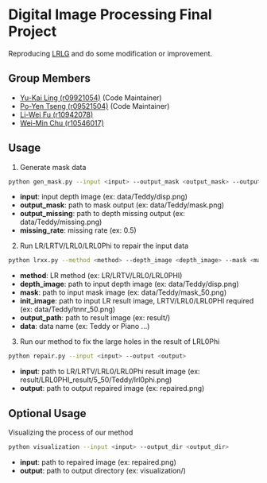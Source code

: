 # Digital Image Processing Final Project

Reproducing [LRLG](https://arxiv.org/abs/1604.05817) and do some modification or improvement.

## Group Members

- [Yu-Kai Ling (r09921054)](r09921054@ntu.edu.tw) (Code Maintainer)
- [Po-Yen Tseng (r09521504)](r09521504@ntu.edu.tw) (Code Maintainer)
- [Li-Wei Fu (r10942078)](r10942078@ntu.edu.tw) 
- [Wei-Min Chu (r10546017)](r10546017@ntu.edu.tw)

## Usage

1. Generate mask data

```bash
python gen_mask.py --input <input> --output_mask <output_mask> --output_missing <output_missing> --missing_rate <missing_rate>
```

* **input**: input depth image (ex: data/Teddy/disp.png)
* **output_mask**: path to mask output (ex: data/Teddy/mask.png)
* **output_missing**: path to depth missing output (ex: data/Teddy/missing.png)
* **missing_rate**: missing rate (ex: 0.5)

2. Run LR/LRTV/LRL0/LRL0Phi to repair the input data

```bash
python lrxx.py --method <method> --depth_image <depth_image> --mask <mask> [--init_image <init_image>] --output_path <output_path> --data <data> 
```

* **method**: LR method (ex: LR/LRTV/LRL0/LRL0PHI)
* **depth_image**: path to input depth image (ex: data/Teddy/disp.png)
* **mask**: path to input mask image (ex: data/Teddy/mask_50.png)
* **init_image**: path to input LR result image, LRTV/LRL0/LRL0PHI required (ex: data/Teddy/tnnr_50.png)
* **output_path**: path to result image (ex: result/)
* **data**: data name (ex: Teddy or Piano ...)

3. Run our method to fix the large holes in the result of LRL0Phi

```bash
python repair.py --input <input> --output <output>
```

* **input**: path to LR/LRTV/LRL0/LRL0Phi result image (ex: result/LRL0PHI_result/5_50/Teddy/lrl0phi.png)
* **output**: path to output repaired image (ex: repaired.png)

## Optional Usage

Visualizing the process of our method

```bash
python visualization --input <input> --output_dir <output_dir>
```

* **input**: path to repaired image (ex: repaired.png)
* **output**: path to output directory (ex: visualization/)
